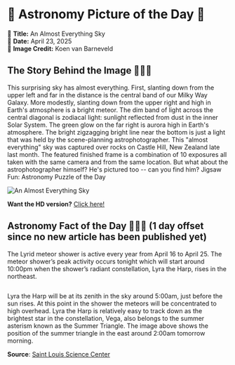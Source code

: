 # 🌌 Astronomy Picture of the Day 🌌
🔭 **Title:** An Almost Everything Sky  
📅 **Date:** April 23, 2025  
📸 **Image Credit:** 
Koen van Barneveld
  

## The Story Behind the Image 🧑‍🚀🔭
This surprising sky has almost everything.  First, slanting down from the upper left and far in the distance is the central band of our Milky Way Galaxy.  More modestly, slanting down from the upper right and high in Earth's atmosphere is a bright meteor. The dim band of light across the central diagonal is zodiacal light: sunlight reflected from dust in the inner Solar System. The green glow on the far right is aurora high in Earth's atmosphere.  The bright zigzagging bright line near the bottom is just a light that was held by the scene-planning astrophotographer. This "almost everything" sky was captured over rocks on Castle Hill, New Zealand late last month.  The featured finished frame is a combination of 10 exposures all taken with the same camera and from the same location.  But what about the astrophotographer himself?  He's pictured too -- can you find him?   Jigsaw Fun: Astronomy Puzzle of the Day

![An Almost Everything Sky](https://apod.nasa.gov/apod/image/2504/EverythingSky_Koen_960.jpg)

**Want the HD version?** [Click here!](https://apod.nasa.gov/apod/image/2504/EverythingSky_Koen_3504.jpg)

## Astronomy Fact of the Day 👩‍🚀🚀 (1 day offset since no new article has been published yet)
<p>The Lyrid meteor shower is active every year from April 16 to April 25. The meteor shower’s peak activity occurs tonight which will start around 10:00pm when the shower’s radiant constellation, Lyra the Harp, rises in the northeast.</p>
<p><img src="https://www.slsc.org/wp-content/uploads/2025/04/apr-22.jpg" alt=""/></p>
<p>Lyra the Harp will be at its zenith in the sky around 5:00am, just before the sun rises. At this point in the shower the meteors will be concentrated to high overhead. Lyra the Harp is relatively easy to track down as the brightest star in the constellation, Vega, also belongs to the summer asterism known as the Summer Triangle. The image above shows the position of the summer triangle in the east around 2:00am tomorrow morning.</p>

**Source**: [Saint Louis Science Center](https://www.slsc.org/astronomy-fact-of-the-day-april-22-2025/)
